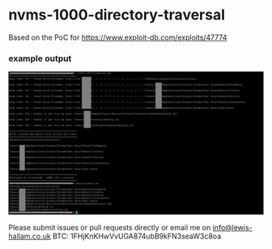 # nvms-1000-directory-traversal
Based on the PoC for https://www.exploit-db.com/exploits/47774

### example output
![github-small](https://github.com/JoinFreeMe/nvms-1000-directory-traversal/blob/master/redacted.png?raw=true)

Please submit issues or pull requests directly or email me on info@lewis-hallam.co.uk
BTC: 1FHjKnKHwVvUGA874ubB9kFN3seaW3c8oa
